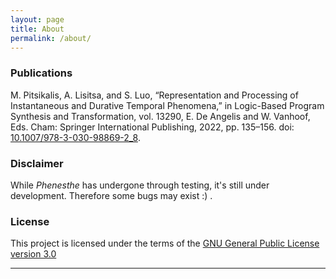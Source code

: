 ```yaml
---
layout: page
title: About
permalink: /about/
---
```

### Publications
M. Pitsikalis, A. Lisitsa, and S. Luo, “Representation and Processing of Instantaneous and Durative Temporal Phenomena,” in Logic-Based Program Synthesis and Transformation, vol. 13290, E. De Angelis and W. Vanhoof, Eds. Cham: Springer International Publishing, 2022, pp. 135–156. doi: [10.1007/978-3-030-98869-2_8](https://www.springerprofessional.de/en/representation-and-processing-of-instantaneous-and-durative-temp/20214100).



### Disclaimer

While _Phenesthe_ has undergone through testing, it's still under development.  Therefore some bugs may exist :) . 



### License

This project is licensed under the terms of the [GNU General Public License version 3.0](https://www.gnu.org/licenses/gpl-3.0.html)

---
